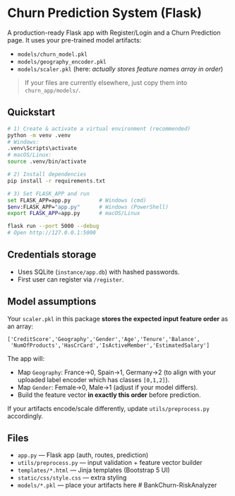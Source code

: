# Churn Prediction System (Flask)

A production-ready Flask app with Register/Login and a Churn Prediction page.
It uses your pre-trained model artifacts:

- `models/churn_model.pkl`
- `models/geography_encoder.pkl`
- `models/scaler.pkl` (here: *actually stores feature names array in order*)

> If your files are currently elsewhere, just copy them into `churn_app/models/`.

## Quickstart

```bash
# 1) Create & activate a virtual environment (recommended)
python -m venv .venv
# Windows:
.venv\Scripts\activate
# macOS/Linux:
source .venv/bin/activate

# 2) Install dependencies
pip install -r requirements.txt

# 3) Set FLASK_APP and run
set FLASK_APP=app.py         # Windows (cmd)
$env:FLASK_APP="app.py"      # Windows (PowerShell)
export FLASK_APP=app.py      # macOS/Linux

flask run --port 5000 --debug
# Open http://127.0.0.1:5000
```

## Credentials storage

- Uses SQLite (`instance/app.db`) with hashed passwords.
- First user can register via `/register`.

## Model assumptions

Your `scaler.pkl` in this package **stores the expected input feature order** as an array:
```
['CreditScore','Geography','Gender','Age','Tenure','Balance',
 'NumOfProducts','HasCrCard','IsActiveMember','EstimatedSalary']
```
The app will:
- Map `Geography`: France→0, Spain→1, Germany→2 (to align with your uploaded label encoder which has classes `[0,1,2]`).
- Map `Gender`: Female→0, Male→1 (adjust if your model differs).
- Build the feature vector **in exactly this order** before prediction.

If your artifacts encode/scale differently, update `utils/preprocess.py` accordingly.

## Files

- `app.py` — Flask app (auth, routes, prediction)
- `utils/preprocess.py` — input validation + feature vector builder
- `templates/*.html` — Jinja templates (Bootstrap 5 UI)
- `static/css/style.css` — extra styling
- `models/*.pkl` — place your artifacts here
#   B a n k C h u r n - R i s k A n a l y z e r  
 
